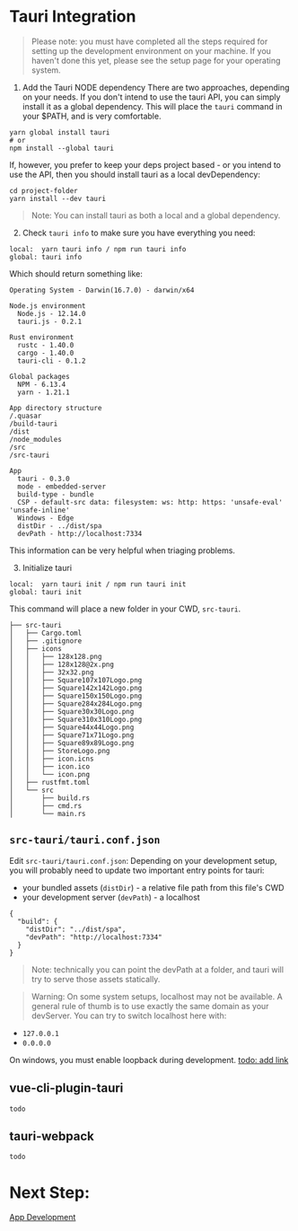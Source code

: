 # Tauri Integration

> Please note: you must have completed all the steps required for setting up the development environment on your machine. If you haven't done this yet, please see the setup page for your operating system.

1. Add the Tauri NODE dependency
There are two approaches, depending on your needs. If you don't intend to use the tauri API, you can simply install it as a global dependency. This will place the `tauri` command in your $PATH, and is very comfortable.
```
yarn global install tauri
# or
npm install --global tauri
```

If, however, you prefer to keep your deps project based - or you intend to use the API, then you should install tauri as a local devDependency:
```
cd project-folder
yarn install --dev tauri
```
> Note: You can install tauri as both a local and a global dependency.

2. Check `tauri info` to make sure you have everything you need:
```
local:  yarn tauri info / npm run tauri info
global: tauri info
```

Which should return something like:
```
Operating System - Darwin(16.7.0) - darwin/x64

Node.js environment
  Node.js - 12.14.0
  tauri.js - 0.2.1

Rust environment
  rustc - 1.40.0
  cargo - 1.40.0
  tauri-cli - 0.1.2

Global packages
  NPM - 6.13.4
  yarn - 1.21.1

App directory structure
/.quasar
/build-tauri
/dist
/node_modules
/src
/src-tauri

App
  tauri - 0.3.0
  mode - embedded-server
  build-type - bundle
  CSP - default-src data: filesystem: ws: http: https: 'unsafe-eval' 'unsafe-inline'
  Windows - Edge
  distDir - ../dist/spa
  devPath - http://localhost:7334
```

This information can be very helpful when triaging problems.

3. Initialize tauri
```
local:  yarn tauri init / npm run tauri init
global: tauri init
```

This command will place a new folder in your CWD, `src-tauri`.

```
├── src-tauri
│   ├── Cargo.toml
│   ├── .gitignore
│   ├── icons
│   │   ├── 128x128.png
│   │   ├── 128x128@2x.png
│   │   ├── 32x32.png
│   │   ├── Square107x107Logo.png
│   │   ├── Square142x142Logo.png
│   │   ├── Square150x150Logo.png
│   │   ├── Square284x284Logo.png
│   │   ├── Square30x30Logo.png
│   │   ├── Square310x310Logo.png
│   │   ├── Square44x44Logo.png
│   │   ├── Square71x71Logo.png
│   │   ├── Square89x89Logo.png
│   │   ├── StoreLogo.png
│   │   ├── icon.icns
│   │   ├── icon.ico
│   │   └── icon.png
│   ├── rustfmt.toml
│   └── src
│       ├── build.rs
│       ├── cmd.rs
│       └── main.rs
```

## `src-tauri/tauri.conf.json`

Edit `src-tauri/tauri.conf.json`:
Depending on your development setup, you will probably need to update two important entry points for tauri:
- your bundled assets (`distDir`) - a relative file path from this file's CWD
- your development server (`devPath`) - a localhost
```
{
  "build": {
    "distDir": "../dist/spa",
    "devPath": "http://localhost:7334"
  }
}
```
> Note: technically you can point the devPath at a folder, and tauri will try to serve those assets statically.

> Warning: On some system setups, localhost may not be available. A general rule of thumb is to use exactly the same domain as your devServer. You can try to switch localhost here with:
- `127.0.0.1`
- `0.0.0.0`

On windows, you must enable loopback during development. [todo: add link]()

## vue-cli-plugin-tauri
`todo`

## tauri-webpack
`todo`

# Next Step:
[App Development]()